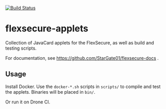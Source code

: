 [![Build Status](https://drone-github.chrz.de/api/badges/StarGate01/flexsecure-applets/status.svg)](https://drone-github.chrz.de/StarGate01/flexsecure-applets)

# flexsecure-applets

Collection of JavaCard applets for the FlexSecure, as well as build and testing scripts.

For documentation, see https://github.com/StarGate01/flexsecure-docs .

## Usage

Install Docker. Use the `docker-*.sh` scripts in `scripts/` to compile and test the applets. Binaries will be placed in `bin/`.

Or run it on Drone CI.
